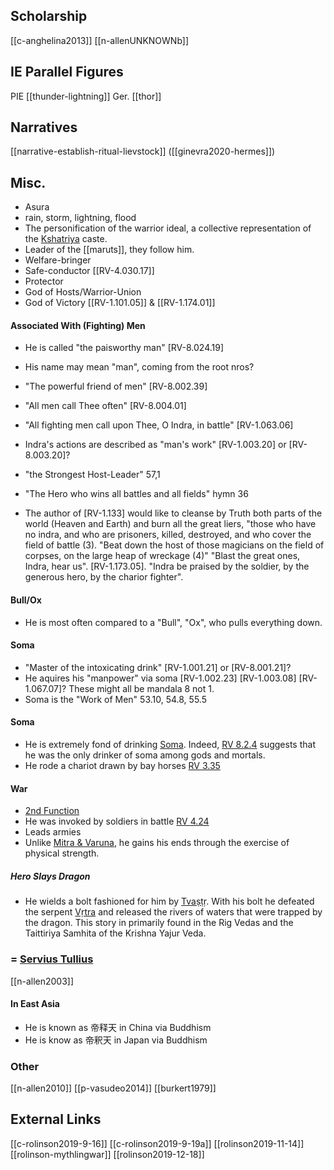 ## Scholarship
[[c-anghelina2013]]
[[n-allenUNKNOWNb]]



## IE Parallel Figures
PIE [[thunder-lightning]]
Ger. [[thor]]

## Narratives
[[narrative-establish-ritual-lievstock]] ([[ginevra2020-hermes]])

## Misc.

- Asura
- rain, storm, lightning, flood
- The personification of the warrior ideal, a collective representation of the [Kshatriya](kshatriya.md) caste.
- Leader of the [[maruts]], they follow him.
- Welfare-bringer
- Safe-conductor [[RV-4.030.17]]
- Protector
- God of Hosts/Warrior-Union
- God of Victory [[RV-1.101.05]] & [[RV-1.174.01]]

#### Associated With (Fighting) Men
- He is called "the paisworthy man" [RV-8.024.19]
- His name may mean "man", coming from the root nros?
- "The powerful friend of men" [RV-8.002.39]
- "All men call Thee often" [RV-8.004.01]
- "All fighting men call upon Thee, O Indra, in battle" [RV-1.063.06]
- Indra's actions are described as "man's work" [RV-1.003.20] or [RV-8.003.20]?
- "the Strongest Host-Leader" 57,1
- "The Hero who wins all battles and all fields" hymn 36

- The author of [RV-1.133] would like to cleanse by Truth both parts of the world (Heaven and Earth) and burn all the great liers, "those who have no indra, and who are prisoners, killed, destroyed, and who cover the field of battle (3). "Beat down the host of those magicians on the field of corpses, on the large heap of wreckage (4)" "Blast the great ones, Indra, hear us". [RV-1.173.05].  "Indra be praised by the soldier, by the generous hero, by the charior fighter". 

#### Bull/Ox
- He is most often compared to a "Bull", "Ox", who pulls everything down.

#### Soma
- "Master of the intoxicating drink" [RV-1.001.21] or [RV-8.001.21]?
- He aquires his "manpower" via soma [RV-1.002.23] [RV-1.003.08] [RV-1.067.07]? These might all be mandala 8 not 1.
- Soma is the "Work of Men" 53.10, 54.8, 55.5

#### Soma
- He is extremely fond of drinking [Soma](soma.md). Indeed, [RV 8.2.4](RV-8.2.4.md) suggests that he was the only drinker of soma among gods and mortals.
- He rode a chariot drawn by bay horses [RV 3.35](RV-3.35.md)

#### War
- [2nd Function](second-function.md)
- He was invoked by soldiers in battle [RV 4.24](RV-4.24.md)
- Leads armies
- Unlike [Mitra & Varuna](mitra-and-varuna.md), he gains his ends through the exercise of physical strength. 
##### Hero Slays Dragon
- He wields a bolt fashioned for him by [Tvaṣṭṛ](tvastr.md). With his bolt he defeated the serpent [Vṛtra](vrtra.md) and released the rivers of waters that were trapped by the dragon. This story in primarily found in the Rig Vedas and the Taittiriya Samhita of the Krishna Yajur Veda.

### = [Servius Tullius](servius-tullius)
[[n-allen2003]]
#### In East Asia
- He is known as 帝释天 in China via Buddhism
- He is know as 帝釈天 in Japan via Buddhism

### Other
[[n-allen2010]]
[[p-vasudeo2014]]
[[burkert1979]]

## External Links
[[c-rolinson2019-9-16]]
[[c-rolinson2019-9-19a]]
[[rolinson2019-11-14]]
[[rolinson-mythlingwar]]
[[rolinson2019-12-18]]